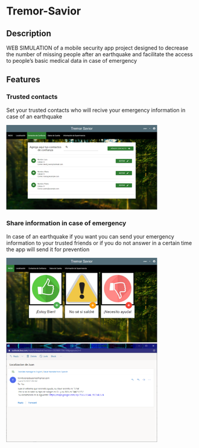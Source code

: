# Tremor-Savior
## Description
WEB SIMULATION of a mobile security app project designed to decrease the number of missing people after an earthquake and facilitate the access to
people’s basic medical data in case of emergency
## Features
### Trusted contacts
Set your trusted contacts who will recive your emergency information in case of an earthquake

<img src="tremor_imgs/contacs.png" width="400" height="auto"/>

### Share information in case of emergency
In case of an earthquake if you want you can send your emergency information to your trusted friends or if you do not answer in a certain time the app will send it for prevention

<img src="tremor_imgs/options.png" width="400" height="auto"/> <img src="tremor_imgs/mail.png" width="400" height="auto"/>

